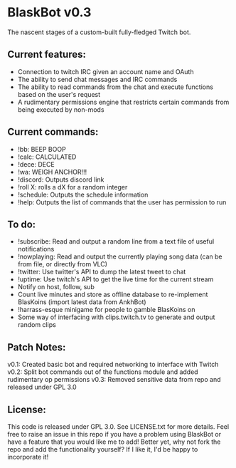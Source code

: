 # BlaskBot v0.3 #

The nascent stages of a custom-built fully-fledged Twitch bot.

## Current features: ##
* Connection to twitch IRC given an account name and OAuth
* The ability to send chat messages and IRC commands
* The ability to read commands from the chat and execute functions based on the user's request
* A rudimentary permissions engine that restricts certain commands from being executed by non-mods

## Current commands: ##
* !bb: BEEP BOOP
* !calc: CALCULATED
* !dece: DECE
* !wa: WEIGH ANCHOR!!!
* !discord: Outputs discord link
* !roll X: rolls a dX for a random integer
* !schedule: Outputs the schedule information
* !help: Outputs the list of commands that the user has permission to run

## To do: ##
* !subscribe: Read and output a random line from a text file of useful notifications
* !nowplaying: Read and output the currently playing song data (can be from file, or directly from VLC)
* !twitter: Use twitter's API to dump the latest tweet to chat
* !uptime: Use twitch's API to get the live time for the current stream
* Notify on host, follow, sub
* Count live minutes and store as offline database to re-implement BlasKoins (import latest data from AnkhBot)
* !harrass-esque minigame for people to gamble BlasKoins on
* Some way of interfacing with clips.twitch.tv to generate and output random clips


## Patch Notes: ##
v0.1: Created basic bot and required networking to interface with Twitch
v0.2: Split bot commands out of the functions module and added rudimentary op permissions
v0.3: Removed sensitive data from repo and released under GPL 3.0


## License: ##
This code is released under GPL 3.0. See LICENSE.txt for more details.
Feel free to raise an issue in this repo if you have a problem using BlaskBot or have a feature that you would like me to add!
Better yet, why not fork the repo and add the functionality yourself? If I like it, I'd be happy to incorporate it!
